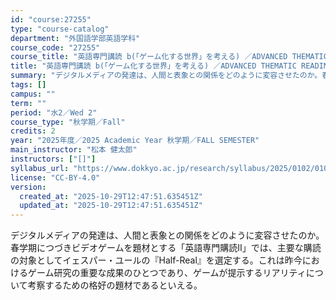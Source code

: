 ```yaml
---
id: "course:27255"
type: "course-catalog"
department: "外国語学部英語学科"
course_code: "27255"
course_title: "英語専門講読 b(「ゲーム化する世界」を考える) ／ADVANCED THEMATIC READING (B)"
title: "英語専門講読 b(「ゲーム化する世界」を考える) ／ADVANCED THEMATIC READING (B)"
summary: "デジタルメディアの発達は、人間と表象との関係をどのように変容させたのか。春学期につづきビデオゲームを題材とする「英語専門購読Ⅱ」では、主要な購読の対象としてイェスパー・ユールの『Half-Real』を選定する。これは昨今におけるゲーム研究の…"
tags: []
campus: ""
term: ""
period: "水2／Wed 2"
course_type: "秋学期／Fall"
credits: 2
year: "2025年度／2025 Academic Year 秋学期／FALL SEMESTER"
main_instructor: "松本 健太郎"
instructors: ["[]"]
syllabus_url: "https://www.dokkyo.ac.jp/research/syllabus/2025/0102/0102_27255_ja_JP.html"
license: "CC-BY-4.0"
version:
  created_at: "2025-10-29T12:47:51.635451Z"
  updated_at: "2025-10-29T12:47:51.635451Z"
---
```

デジタルメディアの発達は、人間と表象との関係をどのように変容させたのか。春学期につづきビデオゲームを題材とする「英語専門購読Ⅱ」では、主要な購読の対象としてイェスパー・ユールの『Half-Real』を選定する。これは昨今におけるゲーム研究の重要な成果のひとつであり、ゲームが提示するリアリティについて考察するための格好の題材であるといえる。
